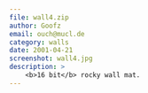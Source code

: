 ```yaml
---
file: wall4.zip
author: Goofz
email: ouch@mucl.de
category: walls
date: 2001-04-21
screenshot: wall4.jpg
description: >
    <b>16 bit</b> rocky wall mat.
---
```

